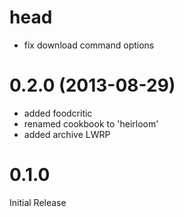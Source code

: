 # head
* fix download command options

# 0.2.0 (2013-08-29)

* added foodcritic
* renamed cookbook to 'heirloom'
* added archive LWRP

# 0.1.0

Initial Release
